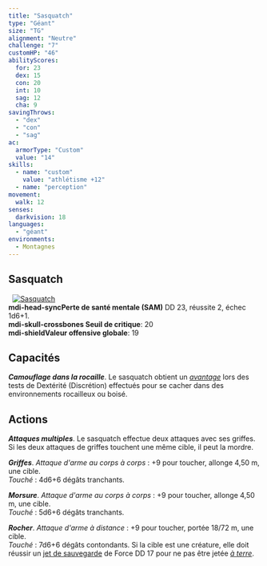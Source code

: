 ```yaml
---
title: "Sasquatch"
type: "Géant"
size: "TG"
alignment: "Neutre"
challenge: "7"
customHP: "46"
abilityScores:
  for: 23
  dex: 15
  con: 20
  int: 10
  sag: 12
  cha: 9
savingThrows:
  - "dex"
  - "con"
  - "sag"
ac:
  armorType: "Custom"
  value: "14"
skills:
  - name: "custom"
    value: "athlétisme +12"
  - name: "perception"
movement:
  walk: 12
senses:
  darkvision: 18
languages:
  - "géant"
environments:
  - Montagnes
---
```

## Sasquatch
&nbsp;
[![Sasquatch](https://www.douaratil.fr/illustrations/geant/sasquatch300.jpeg)](https://www.douaratil.fr/illustrations/geant/sasquatch.jpeg)    
**<v-icon>mdi-head-sync</v-icon>Perte de santé mentale (SAM)** DD 23, réussite 2, échec 1d6+1.  
**<v-icon>mdi-skull-crossbones</v-icon> Seuil de critique**: 20           
**<v-icon>mdi-shield</v-icon>Valeur offensive globale**: 19  
## Capacités
_**Camouflage dans la rocaille**_. Le sasquatch obtient un [_avantage_](/utiliser-les-caracteristiques/#avantage-et-desavantage) lors des tests de Dextérité (Discrétion) effectués pour se cacher dans des environnements rocailleux ou boisé.

## Actions
_**Attaques multiples**_. Le sasquatch effectue deux attaques avec ses griffes. Si les deux attaques de griffes touchent une même cible, il peut la mordre.

_**Griffes**_. _Attaque d'arme au corps à corps_ : +9 pour toucher, allonge 4,50 m, une cible.  
_Touché_ : 4d6+6 dégâts tranchants.

_**Morsure**_. _Attaque d'arme au corps à corps_ : +9 pour toucher, allonge 4,50 m, une cible.  
_Touché_ : 5d6+6 dégâts tranchants.

_**Rocher**_. _Attaque d'arme à distance_ : +9 pour toucher, portée 18/72 m, une cible.  
_Touché_ : 7d6+6 dégâts contondants. Si la cible est une créature, elle doit réussir un [jet de sauvegarde](/utiliser-les-caracteristiques/#jets-de-sauvegarde) de Force DD 17 pour ne pas être jetée [_à terre_](/gerer-la-sante-du-personnage/#a-terre).
